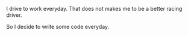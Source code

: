 
I drive to work everyday.
That does not makes me to be a better racing driver.

So I decide to write some code everyday.
